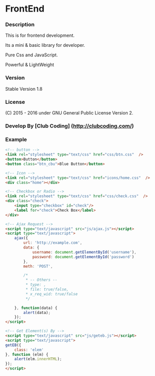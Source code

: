 # FrontEnd

### Description
This is for frontend development.

Its a mini & basic library for developer.

Pure Css and JavaScript. 

Powerful & LightWeight

### Version
Stable Version 1.8

### License
(C) 2015 - 2016
under GNU General Public License Version 2.

### Develop By [Club Coding] (http://clubcoding.com/)

### Example
```html
<!-- button -->
<link rel="stylesheet" type="text/css" href="css/btn.css"  />
<button>Button</button>
<button class="btn_cbu">Blue Button</button>

<!-- Icon -->
<link rel="stylesheet" type="text/css" href="icons/home.css"  />
<div class="home"></div>

<!-- Checkbox or Radio -->
<link rel="stylesheet" type="text/css" href="css/check.css"  />
<div class="check">
    <input type="checkbox" id="check"/>
    <label for="check">Check Box</label>
</div>

<!-- Ajax Request -->
<script type="text/javascript" src="js/ajax.js"></script>
<script type="text/javascript">
	ajax({
		url: 'http://example.com',
		data: {
			username: document.getElementById('username'),
			password: document.getElementById('password')
		},
		meth: 'POST',

		/*
		 * -- Others --
		 * type: ,
		 * file: true/false,
		 * x_req_wid: true/false
		 */

	}, function(data) {
		alert(data);
	});
</script>

<!-- Get Element(s) By -->
<script type="text/javascript" src="js/geteb.js"></script>
<script type="text/javascript">
getEB({
    class: 'elem'
}, function (elm) {
    alert(elm.innerHTML);
});
</script>
```